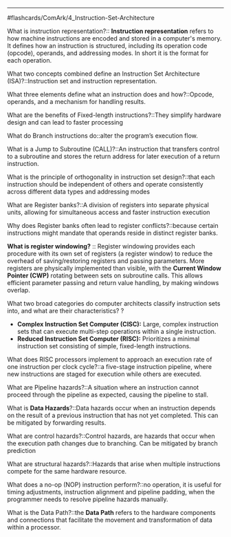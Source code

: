 ____
#flashcards/ComArk/4_Instruction-Set-Architecture 

What is instruction representation?:: **Instruction representation** refers to how machine instructions are encoded and stored in a computer's memory. It defines how an instruction is structured, including its operation code (opcode), operands, and addressing modes. In short it is the format for each operation.
<!--SR:!2025-10-07,147,306-->

What two concepts combined define an Instruction Set Architecture (ISA)?::Instruction set and instruction representation.
<!--SR:!2025-07-07,62,280-->

What three elements define what an instruction does and how?::Opcode, operands, and a mechanism for handling results.
<!--SR:!2025-11-03,140,259-->

What are the benefits of Fixed-length instructions?::They simplify hardware design and can lead to faster processing
<!--SR:!2025-11-16,153,300-->

What do Branch instructions do::alter the program’s execution flow.
<!--SR:!2025-07-30,78,299-->

What is a Jump to Subroutine (CALL)?::An instruction that transfers control to a subroutine and stores the return address for later execution of a return instruction.
<!--SR:!2025-12-13,180,310-->

What is the principle of orthogonality in instruction set design?::that each instruction should be independent of others and operate consistently across different data types and addressing modes
<!--SR:!2025-09-12,122,290-->

What are Register banks?::A division of registers into separate physical units, allowing for simultaneous access and faster instruction execution
<!--SR:!2026-01-18,216,323-->

Why does Register banks often lead to register conflicts?::because certain instructions might mandate that operands reside in distinct register banks.
<!--SR:!2025-11-22,159,299-->

**What is register windowing?** :: Register windowing provides each procedure with its own set of registers (a register window) to reduce the overhead of saving/restoring registers and passing parameters. More registers are physically implemented than visible, with the **Current Window Pointer (CWP)** rotating between sets on subroutine calls. This allows efficient parameter passing and return value handling, by making windows overlap.
<!--SR:!2025-12-04,171,319-->

What two broad categories do computer architects classify instruction sets into, and what are their characteristics?
?
* **Complex Instruction Set Computer (CISC):** Large, complex instruction sets that can execute multi-step operations within a single instruction.
* **Reduced Instruction Set Computer (RISC):** Prioritizes a minimal instruction set consisting of simple, fixed-length instructions.
<!--SR:!2025-09-28,134,296-->

What does RISC processors implement to approach an execution rate of one instruction per clock cycle?::a five-stage instruction pipeline, where new instructions are staged for execution while others are executed.
<!--SR:!2025-11-13,150,300-->

What are Pipeline hazards?::A situation where an instruction cannot proceed through the pipeline as expected, causing the pipeline to stall.
<!--SR:!2025-09-11,121,296-->

What is **Data Hazards**?::Data hazards occur when an instruction depends on the result of a previous instruction that has not yet completed. This can be mitigated by forwarding results.
<!--SR:!2025-11-19,156,299-->

What are control hazards?::Control hazards, are hazards that occur when the execution path changes due to branching. Can be mitigated by branch prediction
<!--SR:!2025-11-01,138,290-->

What are structural hazards?::Hazards that arise when multiple instructions compete for the same hardware resource.
<!--SR:!2025-09-24,99,247-->

What does a no-op (NOP) instruction perform?::no operation, it is useful for timing adjustments, instruction alignment and pipeline padding, when the programmer needs to resolve pipeline hazards manually.
<!--SR:!2026-01-31,229,323-->

What is the Data Path?::the **Data Path** refers to the hardware components and connections that facilitate the movement and transformation of data within a processor.
<!--SR:!2025-08-01,87,279-->